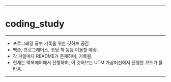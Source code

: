 ----------
# coding_study
----------

* 프로그래밍 공부 기록을 위한 깃허브 공간.
* 백준, 프로그래머스, 코딩 책 등등 이용할 예정.
* 각 파일마다 README가 존재하며, 기록됨.
* 현재는 맥북에어에서 진행하며, 이 깃허브는 UTM 가상머신에서 진행한 코드가 올라옴.

----------